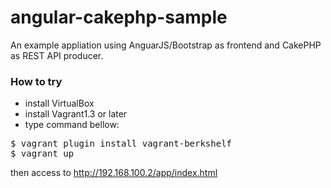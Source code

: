 angular-cakephp-sample
======================

An example appliation using AnguarJS/Bootstrap as frontend and CakePHP as REST API producer.


### How to try

* install VirtualBox
* install Vagrant1.3 or later
* type command bellow:

<pre>
$ vagrant plugin install vagrant-berkshelf
$ vagrant up
</pre>

then access to http://192.168.100.2/app/index.html
